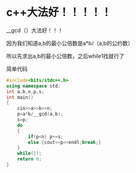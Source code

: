 # c++大法好！！！！！

__gcd（）大法好！！！

因为我们知道a,b的最小公倍数是a*b/（a,b的公约数）

所以先求出a,b的最小公倍数，之后while1找就行了

简单代码

```cpp
#include<bits/stdc++.h>
using namespace std;
int a,b,n,p,s;
int main()
{
    cin>>a>>b>>n;
    p=a*b/__gcd(a,b);
    s=p;
    do
    {
    	if(p<n) p+=s;
    	else {cout<<p<<endl;break;}
	}
	while(1);
    return 0;
}
```
